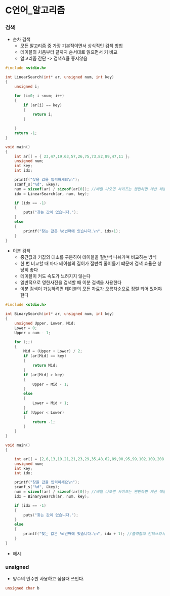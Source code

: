 # C언어_알고리즘

### 검색
- 순차 검색
  - 모든 알고리즘 중 가장 기본적이면서 상식적인 검색 방법
  - 테이블의 처음부터 끝까지 순서대로 읽으면서 키 비교
  - 알고리즘 간단 -> 검색효율 좋지않음
```c
#include <stdio.h>

int LinearSearch(int* ar, unsigned num, int key)
{
	unsigned i;

	for (i=0; i <num; i++)
	{
		if (ar[i] == key)
		{
			return i;
		}

	}
	return -1;
}

void main()
{
	int ar[] = { 23,47,19,63,57,26,75,73,82,89,47,11 };
	unsigned num;
	int key;
	int idx;

	printf("찾을 값을 입력하세요\n");
	scanf_s("%d", &key);
	num = sizeof(ar) / sizeof(ar[0]); //배열 나오면 사이즈는 왠만하면 계산 해놓자
	idx = LinearSearch(ar, num, key);

	if (idx == -1)
	{
		puts("찾는 값이 없습니다.");
	}
	else
	{
		printf("찾는 값은 %d번째에 있습니다.\n", idx+1);
	}
}
```

- 이분 검색
  - 중간값과 키값의 대소를 구분하여 테이블을 절반씩 나눠가며 비교하는 방식
  - 한 번 비교할 때 마다 테이블의 길이가 절반씩 줄어들기 떄문에 검색 효율은 상당히 좋다
  - 테이블이 커도 속도가 느려지지 않는다
  - 일반적으로 영한사전을 검색할 때 이분 검색을 사용한다
  - 이분 검색이 가능하려면 테이블의 모든 자료가 오름차순으로 정렬 되어 있어야 한다
```c
#include <stdio.h>

int BinarySearch(int* ar, unsigned num, int key)
{
	unsigned Upper, Lower, Mid;
	Lower = 0;
	Upper = num - 1;

	for (;;)
	{
		Mid = (Upper + Lower) / 2;
		if (ar[Mid] == key)
		{
			return Mid;
		}
		if (ar[Mid] > key)
		{
			Upper = Mid - 1;
		}
		else
		{
			Lower = Mid + 1;
		}
		if (Upper < Lower)
		{
			return -1;
		}
	}
}

void main()
{

	int ar[] = {2,6,13,19,21,21,23,29,35,48,62,89,90,95,99,102,109,208,629};
	unsigned num;
	int key;
	int idx;

	printf("찾을 값을 입력하세요\n");
	scanf_s("%d", &key);
	num = sizeof(ar) / sizeof(ar[0]); //배열 나오면 사이즈는 왠만하면 계산 해놓자
	idx = BinarySearch(ar, num, key);

	if (idx == -1)
	{
		puts("찾는 값이 없습니다.");
	}
	else
	{
		printf("찾는 값은 %d번째에 있습니다.\n", idx + 1); //출력할때 인덱스라서 +1 해줌
	}
}
```

- 해시

### unsigned
- 양수의 인수만 사용하고 싶을때 쓰인다.
```c
unsigned char b
```
